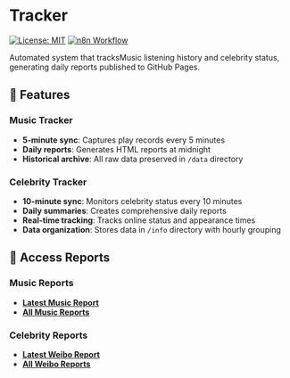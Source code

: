 # Tracker

[![License: MIT](https://img.shields.io/badge/License-MIT-green.svg)](https://opensource.org/licenses/MIT)
[![n8n Workflow](https://img.shields.io/badge/automated_with-n8n-29B6AF)](https://n8n.io)

Automated system that tracksMusic listening history and celebrity status, generating daily reports published to GitHub Pages.

## 🌟 Features

### Music Tracker
- **5-minute sync**: Captures play records every 5 minutes
- **Daily reports**: Generates HTML reports at midnight
- **Historical archive**: All raw data preserved in `/data` directory

### Celebrity Tracker
- **10-minute sync**: Monitors celebrity status every 10 minutes
- **Daily summaries**: Creates comprehensive daily reports
- **Real-time tracking**: Tracks online status and appearance times
- **Data organization**: Stores data in `/info` directory with hourly grouping

## 💎 Access Reports

### Music Reports
- **[Latest Music Report](https://linhuai67.github.io/latest.html)**
- **[All Music Reports](https://linhuai67.github.io/reports/)**

### Celebrity Reports
- **[Latest Weibo Report](https://linhuai67.github.io/info_latest.html)**
- **[All Weibo Reports](https://linhuai67.github.io/info_reports/)**
